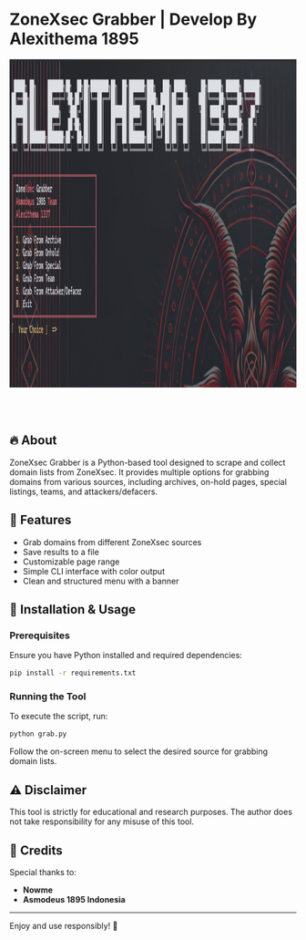 # ZoneXsec Grabber | Develop By Alexithema 1895

<div align="center">
  <img height="576" width="1024" alt="GIF" align="center" src="https://raw.githubusercontent.com/alexithema/grabberdomain/refs/heads/main/preview.png">
</div>

</br>
</br>
</br>

## 🔥 About
ZoneXsec Grabber is a Python-based tool designed to scrape and collect domain lists from ZoneXsec. It provides multiple options for grabbing domains from various sources, including archives, on-hold pages, special listings, teams, and attackers/defacers.

## 📜 Features
- Grab domains from different ZoneXsec sources
- Save results to a file
- Customizable page range
- Simple CLI interface with color output
- Clean and structured menu with a banner

## 🚀 Installation & Usage
### Prerequisites
Ensure you have Python installed and required dependencies:
```bash
pip install -r requirements.txt
```

### Running the Tool
To execute the script, run:
```bash
python grab.py
```
Follow the on-screen menu to select the desired source for grabbing domain lists.

## ⚠️ Disclaimer
This tool is strictly for educational and research purposes. The author does not take responsibility for any misuse of this tool.

## 🙌 Credits
Special thanks to:
- **Nowme**
- **Asmodeus 1895 Indonesia**


---
Enjoy and use responsibly! 🚀

